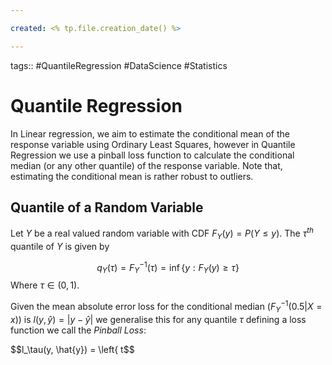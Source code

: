 ```yaml
---

created: <% tp.file.creation_date() %>

---
```

tags:: #QuantileRegression #DataScience #Statistics 

# Quantile Regression

In Linear regression, we aim to estimate the conditional mean of the response variable using Ordinary Least Squares, however in Quantile Regression we use a pinball loss function to calculate the conditional median (or any other quantile) of the response variable. Note that, estimating the conditional mean is rather robust to outliers.

## Quantile of a Random Variable
Let $Y$ be a real valued random variable with CDF $F_Y(y) = P(Y \leq y)$. The $\tau^{th}$ quantile of $Y$ is given by 

$$q_Y(\tau) = F^{-1}_Y(\tau) = \inf\{y:F_Y(y) \geq \tau\}$$
Where $\tau \in (0,1)$.

Given the mean absolute error loss for the conditional median ($F^{-1}_Y(0.5|X=x)$) is $l(y,\hat{y}) = |y-\hat{y}|$ we generalise this for any quantile $\tau$ defining a loss function we call the *Pinball Loss*:

$$l_\tau(y, \hat{y}) = \left{ t$$

